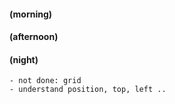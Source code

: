 #### (morning)

#### (afternoon)

#### (night)

    - not done: grid
    - understand position, top, left ..
